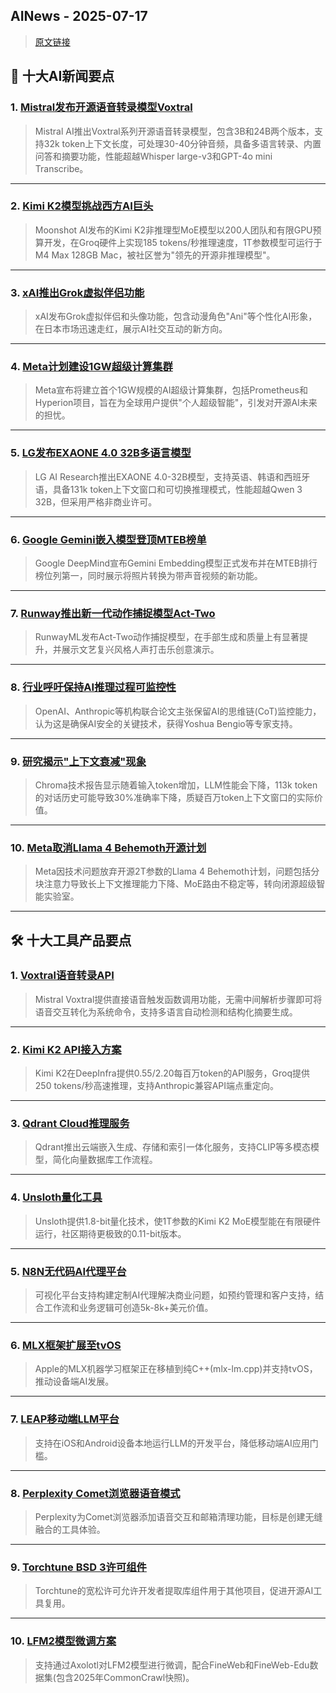 ## AINews - 2025-07-17

> [原文链接](https://news.smol.ai/issues/25-07-15-thinky/)

## 📰 十大AI新闻要点

### 1. [Mistral发布开源语音转录模型Voxtral](https://x.com/GuillaumeLample/status/1945161150900924490)
> Mistral AI推出Voxtral系列开源语音转录模型，包含3B和24B两个版本，支持32k token上下文长度，可处理30-40分钟音频，具备多语言转录、内置问答和摘要功能，性能超越Whisper large-v3和GPT-4o mini Transcribe。

---

### 2. [Kimi K2模型挑战西方AI巨头](https://twitter.com/teortaxesTex/status/1944856509734961596)
> Moonshot AI发布的Kimi K2非推理型MoE模型以200人团队和有限GPU预算开发，在Groq硬件上实现185 tokens/秒推理速度，1T参数模型可运行于M4 Max 128GB Mac，被社区誉为"领先的开源非推理模型"。

---

### 3. [xAI推出Grok虚拟伴侣功能](https://twitter.com/chaitualuru/status/1945053158071255257)
> xAI发布Grok虚拟伴侣和头像功能，包含动漫角色"Ani"等个性化AI形象，在日本市场迅速走红，展示AI社交互动的新方向。

---

### 4. [Meta计划建设1GW超级计算集群](https://twitter.com/AIatMeta/status/1945182467088113920)
> Meta宣布将建立首个1GW规模的AI超级计算集群，包括Prometheus和Hyperion项目，旨在为全球用户提供"个人超级智能"，引发对开源AI未来的担忧。

---

### 5. [LG发布EXAONE 4.0 32B多语言模型](https://huggingface.co/LGAI-EXAONE/EXAONE-4.0-32B)
> LG AI Research推出EXAONE 4.0-32B模型，支持英语、韩语和西班牙语，具备131k token上下文窗口和可切换推理模式，性能超越Qwen 3 32B，但采用严格非商业许可。

---

### 6. [Google Gemini嵌入模型登顶MTEB榜单](https://twitter.com/demishassabis/status/1944870402251219338)
> Google DeepMind宣布Gemini Embedding模型正式发布并在MTEB排行榜位列第一，同时展示将照片转换为带声音视频的新功能。

---

### 7. [Runway推出新一代动作捕捉模型Act-Two](https://twitter.com/c_valenzuelab/status/1945190630449172587)
> RunwayML发布Act-Two动作捕捉模型，在手部生成和质量上有显著提升，并展示文艺复兴风格人声打击乐创意演示。

---

### 8. [行业呼吁保持AI推理过程可监控性](https://twitter.com/OpenAI/status/1945156362859589955)
> OpenAI、Anthropic等机构联合论文主张保留AI的思维链(CoT)监控能力，认为这是确保AI安全的关键技术，获得Yoshua Bengio等专家支持。

---

### 9. [研究揭示"上下文衰减"现象](https://twitter.com/swyx/status/1944848537092809177)
> Chroma技术报告显示随着输入token增加，LLM性能会下降，113k token的对话历史可能导致30%准确率下降，质疑百万token上下文窗口的实际价值。

---

### 10. [Meta取消Llama 4 Behemoth开源计划](https://analyticsindiamag.com/global-tech/meta-plans-to-abandon-llama-4-behemoth-but-why/)
> Meta因技术问题放弃开源2T参数的Llama 4 Behemoth计划，问题包括分块注意力导致长上下文推理能力下降、MoE路由不稳定等，转向闭源超级智能实验室。

---

## 🛠️ 十大工具产品要点

### 1. [Voxtral语音转录API](https://huggingface.co/mistralai/Voxtral-Mini-3B-2507)
> Mistral Voxtral提供直接语音触发函数调用功能，无需中间解析步骤即可将语音交互转化为系统命令，支持多语言自动检测和结构化摘要生成。

---

### 2. [Kimi K2 API接入方案](https://openrouter.ai/moonshotai/kimi-k2)
> Kimi K2在DeepInfra提供$0.55/$2.20每百万token的API服务，Groq提供250 tokens/秒高速推理，支持Anthropic兼容API端点重定向。

---

### 3. [Qdrant Cloud推理服务](https://twitter.com/qdrant_engine/status/1945090285039464518)
> Qdrant推出云端嵌入生成、存储和索引一体化服务，支持CLIP等多模态模型，简化向量数据库工作流程。

---

### 4. [Unsloth量化工具](https://docs.unsloth.ai/basics/datasets-guide#synthetic-data-generation)
> Unsloth提供1.8-bit量化技术，使1T参数的Kimi K2 MoE模型能在有限硬件运行，社区期待更极致的0.11-bit版本。

---

### 5. [N8N无代码AI代理平台](https://n8n.io/)
> 可视化平台支持构建定制AI代理解决商业问题，如预约管理和客户支持，结合工作流和业务逻辑可创造5k-8k+美元价值。

---

### 6. [MLX框架扩展至tvOS](https://twitter.com/awnihannun/status/1944893455202967921)
> Apple的MLX机器学习框架正在移植到纯C++(mlx-lm.cpp)并支持tvOS，推动设备端AI发展。

---

### 7. [LEAP移动端LLM平台](https://twitter.com/maximelabonne/status/1945110321938514335)
> 支持在iOS和Android设备本地运行LLM的开发平台，降低移动端AI应用门槛。

---

### 8. [Perplexity Comet浏览器语音模式](https://twitter.com/AravSrinivas/status/1944861476692615333)
> Perplexity为Comet浏览器添加语音交互和邮箱清理功能，目标是创建无缝融合的工具体验。

---

### 9. [Torchtune BSD 3许可组件](https://github.com/pytorch/torchtune/issues/2883)
> Torchtune的宽松许可允许开发者提取库组件用于其他项目，促进开源AI工具复用。

---

### 10. [LFM2模型微调方案](https://twitter.com/maximelabonne/status/1945018242290082047)
> 支持通过Axolotl对LFM2模型进行微调，配合FineWeb和FineWeb-Edu数据集(包含2025年CommonCrawl快照)。